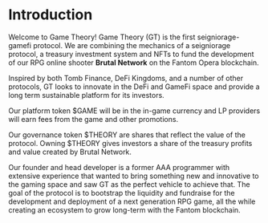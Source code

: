 # Introduction

Welcome to Game Theory! Game Theory (GT) is the first seigniorage-gamefi protocol. We are combining the mechanics of a seigniorage protocol, a treasury investment system and NFTs to fund the development of our RPG online shooter **Brutal Network** on the Fantom Opera blockchain.

Inspired by both Tomb Finance, DeFi Kingdoms, and a number of other protocols, GT looks to innovate in the DeFi and GameFi space and provide a long term sustainable platform for its investors.&#x20;

Our platform token $GAME will be in the in-game currency and LP providers will earn fees from the game and other promotions.&#x20;

Our governance token $THEORY are shares that reflect the value of the protocol. Owning $THEORY gives investors a share of the treasury profits and value created by Brutal Network.

Our founder and head developer is a former AAA programmer with extensive experience that wanted to bring something new and innovative to the gaming space and saw GT as the perfect vehicle to achieve that. The goal of the protocol is to bootstrap the liquidity and fundraise for the development and deployment of a next generation RPG game, all the while creating an ecosystem to grow long-term with the Fantom blockchain.

##

